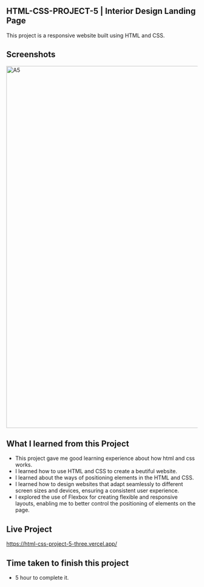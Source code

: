 
## HTML-CSS-PROJECT-5 | Interior Design Landing Page


This project is a responsive website built using HTML and CSS.



## Screenshots
<img width="952" alt="A5" src="https://github.com/sakshi936/HTML-CSS-PROJECT-5/assets/130241239/587068ce-463d-4e98-acce-ed0aeef3ff9d">




## What I learned from this Project

-  This project gave me good learning experience about how html and css works. 
- I learned how to use HTML and CSS to create a beutiful website.
- I learned about the ways of positioning elements in the HTML and CSS.
- I learned how to design websites that adapt seamlessly to different screen sizes and devices, ensuring a consistent user experience.
- I explored the use of Flexbox for creating flexible and responsive layouts, enabling me to better control the positioning of elements on the page.

## Live Project 


https://html-css-project-5-three.vercel.app/

## Time taken to finish this project
- 5 hour to complete it.
